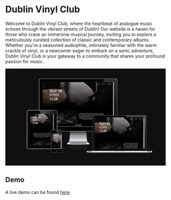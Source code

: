# Dublin Vinyl Club

Welcome to Dublin Vinyl Club, where the heartbeat of analogue music echoes through the vibrant streets of Dublin! Our website is a haven for those who crave an immersive musical journey, inviting you to explore a meticulously curated collection of classic and contemporary albums. Whether you're a seasoned audiophile, intimately familiar with the warm crackle of vinyl, or a newcomer eager to embark on a sonic adventure, Dublin Vinyl Club is your gateway to a community that shares your profound passion for music.

![Dublin Vinyl ClubWeb site shown on a range of devices](/documentation/responsive.png)

## Demo

A live demo can be found [here](https://maikonschumann.github.io/portfolio-project1-vinylclub/)